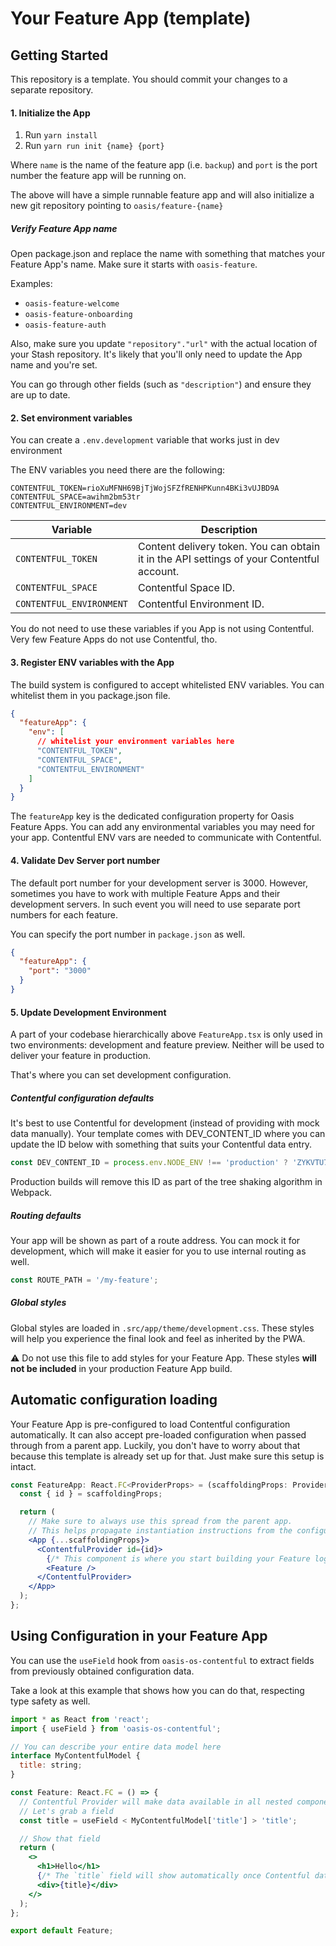 # Your Feature App (template)

## Getting Started

This repository is a template. You should commit your changes to a separate repository.

#### 1. Initialize the App

1. Run `yarn install`
2. Run `yarn run init {name} {port}`

Where `name` is the name of the feature app (i.e. `backup`) and `port` is the port number the feature app will be running on.

The above will have a simple runnable feature app and will also initialize a new git repository pointing to `oasis/feature-{name}`


##### Verify Feature App name

Open package.json and replace the name with something that matches your Feature App's name. Make sure it starts with `oasis-feature`.

Examples:

- `oasis-feature-welcome`
- `oasis-feature-onboarding`
- `oasis-feature-auth`

Also, make sure you update `"repository"."url"` with the actual location of your Stash repository. It's likely that you'll only need to update the App name and you're set.

You can go through other fields (such as `"description"`) and ensure they are up to date.

#### 2. Set environment variables

You can create a `.env.development` variable that works just in dev environment

The ENV variables you need there are the following:

```
CONTENTFUL_TOKEN=rioXuMFNH69BjTjWojSFZfRENHPKunn4BKi3vUJBD9A
CONTENTFUL_SPACE=awihm2bm53tr
CONTENTFUL_ENVIRONMENT=dev
```

| Variable                 | Description                                                                               |
| ------------------------ | ----------------------------------------------------------------------------------------- |
| `CONTENTFUL_TOKEN`       | Content delivery token. You can obtain it in the API settings of your Contentful account. |
| `CONTENTFUL_SPACE`       | Contentful Space ID.                                                                      |
| `CONTENTFUL_ENVIRONMENT` | Contentful Environment ID.                                                                |

You do not need to use these variables if you App is not using Contentful. Very few Feature Apps do not use Contentful, tho.

#### 3. Register ENV variables with the App

The build system is configured to accept whitelisted ENV variables. You can whitelist them in you package.json file.

```json
{
  "featureApp": {
    "env": [
      // whitelist your environment variables here
      "CONTENTFUL_TOKEN",
      "CONTENTFUL_SPACE",
      "CONTENTFUL_ENVIRONMENT"
    ]
  }
}
```

The `featureApp` key is the dedicated configuration property for Oasis Feature Apps. You can add any environmental variables you may need for your app. Contentful ENV vars are needed to communicate with Contentful.

#### 4. Validate Dev Server port number

The default port number for your development server is 3000. However, sometimes you have to work with multiple Feature Apps and their development servers. In such event you will need to use separate port numbers for each feature.

You can specify the port number in `package.json` as well.

```json
{
  "featureApp": {
    "port": "3000"
  }
}
```

#### 5. Update Development Environment

A part of your codebase hierarchically above `FeatureApp.tsx` is only used in two environments: development and feature preview. Neither will be used to deliver your feature in production.

That's where you can set development configuration.

##### Contentful configuration defaults

It's best to use Contentful for development (instead of providing with mock data manually). Your template comes with DEV_CONTENT_ID where you can update the ID below with something that suits your Contentful data entry.

```jsx
const DEV_CONTENT_ID = process.env.NODE_ENV !== 'production' ? 'ZYKVTU71CQS6ROZDNydgk' : undefined;
```

Production builds will remove this ID as part of the tree shaking algorithm in Webpack.

##### Routing defaults

Your app will be shown as part of a route address. You can mock it for development, which will make it easier for you to use internal routing as well.

```jsx
const ROUTE_PATH = '/my-feature';
```

##### Global styles

Global styles are loaded in `.src/app/theme/development.css`. These styles will help you experience the final look and feel as inherited by the PWA.

⚠️ Do not use this file to add styles for your Feature App. These styles **will not be included** in your production Feature App build.

## Automatic configuration loading

Your Feature App is pre-configured to load Contentful configuration automatically. It can also accept pre-loaded configuration when passed through from a parent app. Luckily, you don't have to worry about that because this template is already set up for that. Just make sure this setup is intact.

```jsx
const FeatureApp: React.FC<ProviderProps> = (scaffoldingProps: ProviderProps) => {
  const { id } = scaffoldingProps;

  return (
    // Make sure to always use this spread from the parent app.
    // This helps propagate instantiation instructions from the configuration.
    <App {...scaffoldingProps}>
      <ContentfulProvider id={id}>
        {/* This component is where you start building your Feature logic */}
        <Feature />
      </ContentfulProvider>
    </App>
  );
};
```

## Using Configuration in your Feature App

You can use the `useField` hook from `oasis-os-contentful` to extract fields from previously obtained configuration data.

Take a look at this example that shows how you can do that, respecting type safety as well.

```jsx
import * as React from 'react';
import { useField } from 'oasis-os-contentful';

// You can describe your entire data model here
interface MyContentfulModel {
  title: string;
}

const Feature: React.FC = () => {
  // Contentful Provider will make data available in all nested components.
  // Let's grab a field
  const title = useField < MyContentfulModel['title'] > 'title';

  // Show that field
  return (
    <>
      <h1>Hello</h1>
      {/* The `title` field will show automatically once Contentful data is received. */}
      <div>{title}</div>
    </>
  );
};

export default Feature;
```
